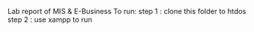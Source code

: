 Lab report of MIS & E-Business
To run:
step 1 : clone this folder to htdos
step 2 : use xampp to run
